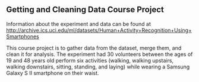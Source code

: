 ## Getting and Cleaning Data Course Project
Information about the experiment and data can be found at http://archive.ics.uci.edu/ml/datasets/Human+Activity+Recognition+Using+Smartphones

This course project is to gather data from the dataset, merge them, and clean it for analysis. The experiment had 30 volunteers between the ages of 19 and 48 years old perform six activities (walking, walking upstairs, walking downstairs, sitting, standing, and laying) while wearing a Samsung Galaxy S II smartphone on their waist.